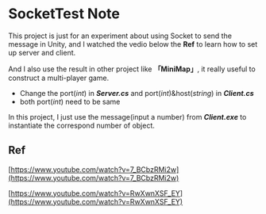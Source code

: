 SocketTest Note
===
This project is just for an experiment about using Socket to send the message in Unity, and I watched the vedio below the **Ref** to learn how to set up server and client.  
     
And I also use the result in other project like **「MiniMap」**, it really useful to construct a multi-player game.

- Change the port(*int*) in ***Server.cs*** and  port(*int*)&host(*string*) in ***Client.cs***
- both port(*int*) need to be same

In this project, I just use the message(input a number) from ***Client.exe*** to instantiate the correspond number of object.


## **Ref**
[https://www.youtube.com/watch?v=7_BCbzRMi2w](https://www.youtube.com/watch?v=7_BCbzRMi2w)

[https://www.youtube.com/watch?v=RwXwnXSF_EY](https://www.youtube.com/watch?v=RwXwnXSF_EY)
